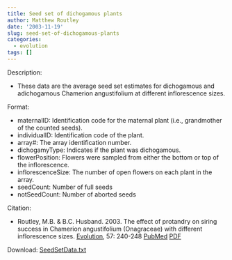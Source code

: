 ```yaml
---
title: Seed set of dichogamous plants
author: Matthew Routley
date: '2003-11-19'
slug: seed-set-of-dichogamous-plants
categories:
  - evolution
tags: []
---
```


<p>Description:</p>

<ul>
<li>These data are the average seed set estimates for dichogamous and adichogamous <span class="SpeciesName">Chamerion angustifolium</span> at different inflorescence sizes.</li>
</ul>
<p>Format:</p>

<ul>
<li>maternalID: Identification code for the maternal plant (i.e., grandmother of the counted seeds).</li>
<li>individualID: Identification code of the plant.</li>
<li>array#: The array identification number.</li>
<li>dichogamyType: Indicates if the plant was dichogamous.</li>
<li>flowerPosition: Flowers were sampled from either the bottom or top of the inflorescence.</li>
<li>inflorescenceSize: The number of open flowers on each plant in the array.</li>
<li>seedCount: Number of full seeds</li>
<li>notSeedCount: Number of aborted seeds</li>
</ul>
<p>Citation:</p>

<ul>
<li>Routley, M.B. &amp; B.C. Husband. 2003. The effect of protandry on siring success in <span class="SpeciesName">Chamerion angustifolium</span> (Onagraceae) with different inflorescence sizes. <a href="http://lsvl.la.asu.edu/evolution/">Evolution</a>, 57: 240-248&#160;<a class="documentLink" href="http://pmbrowser.info/pmdisplay.cgi?issn=00143820&amp;uids=12683521">PubMed</a> <a class="documentLink" href="http://s3.amazonaws.com/mroutley_public/ProtandryDichogamy.pdf">PDF</a>
</li>
</ul>
<p>Download: <a href="http://s3.amazonaws.com/mroutley_public/SeedSetData.txt">SeedSetData.txt</a></p>